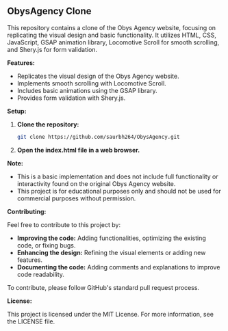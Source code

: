 ## ObysAgency Clone

This repository contains a clone of the Obys Agency website, focusing on replicating the visual design and basic functionality. It utilizes HTML, CSS, JavaScript, GSAP animation library, Locomotive Scroll for smooth scrolling, and Shery.js for form validation.

**Features:**

* Replicates the visual design of the Obys Agency website.
* Implements smooth scrolling with Locomotive Scroll.
* Includes basic animations using the GSAP library.
* Provides form validation with Shery.js.

**Setup:**

1. **Clone the repository:**

   ```bash
   git clone https://github.com/saurbh264/ObysAgency.git
   ```

2. **Open the index.html file in a web browser.**

**Note:**

* This is a basic implementation and does not include full functionality or interactivity found on the original Obys Agency website.
* This project is for educational purposes only and should not be used for commercial purposes without permission.

**Contributing:**

Feel free to contribute to this project by:

* **Improving the code:** Adding functionalities, optimizing the existing code, or fixing bugs.
* **Enhancing the design:** Refining the visual elements or adding new features.
* **Documenting the code:** Adding comments and explanations to improve code readability.

To contribute, please follow GitHub's standard pull request process.

**License:**

This project is licensed under the MIT License. For more information, see the LICENSE file.
